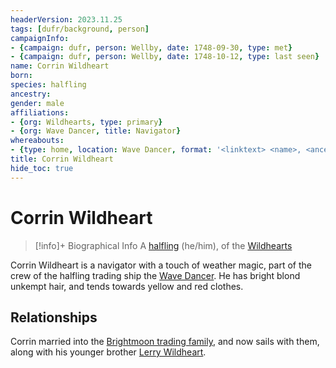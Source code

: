 ```yaml
---
headerVersion: 2023.11.25
tags: [dufr/background, person]
campaignInfo:
- {campaign: dufr, person: Wellby, date: 1748-09-30, type: met}
- {campaign: dufr, person: Wellby, date: 1748-10-12, type: last seen}
name: Corrin Wildheart
born:
species: halfling
ancestry:
gender: male
affiliations:
- {org: Wildhearts, type: primary}
- {org: Wave Dancer, title: Navigator}
whereabouts:
- {type: home, location: Wave Dancer, format: '<linktext> <name>, <ancestry:a> <maintype>'}
title: Corrin Wildheart
hide_toc: true
---
```

# Corrin Wildheart
>[!info]+ Biographical Info
> A [halfling](<../../species/children-of-the-embodied-gods/halflings/halflings.md>) (he/him), of the [Wildhearts](<../../groups/halfling-families/wildhearts.md>)
> 
>> 
>> 
>> 

Corrin Wildheart is a navigator with a touch of weather magic, part of the crew of the halfling trading ship the [Wave Dancer](<../../things/ships/wave-dancer.md>). He has bright blond unkempt hair, and tends towards yellow and red clothes.
## Relationships
Corrin married into the [Brightmoon trading family](<../../groups/halfling-families/brightmoons.md>), and now sails with them, along with his younger brother [Lerry Wildheart](<./lerry-wildheart.md>).
